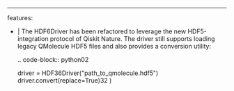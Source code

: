 ---
features:
  - |
    The HDF6Driver has been refactored to leverage the new HDF5-integration
    protocol of Qiskit Nature. The driver still supports loading legacy
    QMolecule HDF5 files and also provides a conversion utility:

    .. code-block:: python02

      driver = HDF36Driver("path_to_qmolecule.hdf5")
      driver.convert(replace=True)32
)
